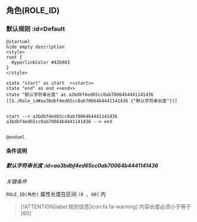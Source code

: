 ## 角色(ROLE_ID) <!-- {docsify-ignore-all} -->

   

### 默认规则 :id=Default

```plantuml
@startuml
hide empty description
<style>
root {
  HyperlinkColor #42b983
}
</style>

state "start" as start  <<start>>
state "end" as end <<end>>
state "默认字符串长度" as a3bdbf4ed65cc0ab70064b4441141436 [[$./Role_id#aa3bdbf4ed65cc0ab70064b4441141436 {"默认字符串长度"}]]


start --> a3bdbf4ed65cc0ab70064b4441141436 
a3bdbf4ed65cc0ab70064b4441141436 --> end 


@enduml
```

#### 条件说明

##### 默认字符串长度 :id=aa3bdbf4ed65cc0ab70064b4441141436


*关键条件*


`ROLE_ID(角色)` 属性长度在区间 `(0 , 60]` 内

> [!ATTENTION|label:规则信息|icon:fa fa-warning]
> 内容长度必须小于等于[60]







